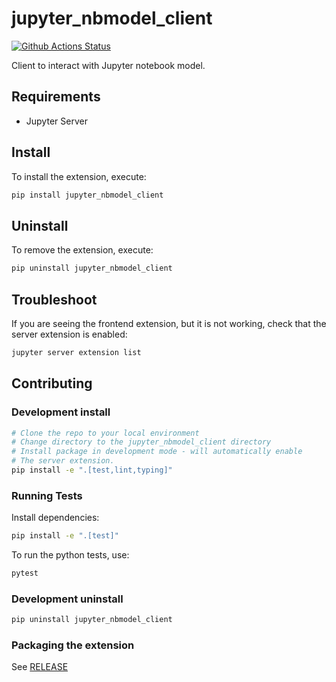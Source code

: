 # jupyter_nbmodel_client

[![Github Actions Status](https://github.com/datalayer/jupyter-nbmodel-client/workflows/Build/badge.svg)](https://github.com/datalayer/jupyter-nbmodel-client/actions/workflows/build.yml)

Client to interact with Jupyter notebook model.

## Requirements

- Jupyter Server

## Install

To install the extension, execute:

```bash
pip install jupyter_nbmodel_client
```

## Uninstall

To remove the extension, execute:

```bash
pip uninstall jupyter_nbmodel_client
```

## Troubleshoot

If you are seeing the frontend extension, but it is not working, check
that the server extension is enabled:

```bash
jupyter server extension list
```

## Contributing

### Development install

```bash
# Clone the repo to your local environment
# Change directory to the jupyter_nbmodel_client directory
# Install package in development mode - will automatically enable
# The server extension.
pip install -e ".[test,lint,typing]"
```

### Running Tests

Install dependencies:

```bash
pip install -e ".[test]"
```

To run the python tests, use:

```bash
pytest
```

### Development uninstall

```bash
pip uninstall jupyter_nbmodel_client
```

### Packaging the extension

See [RELEASE](RELEASE.md)
